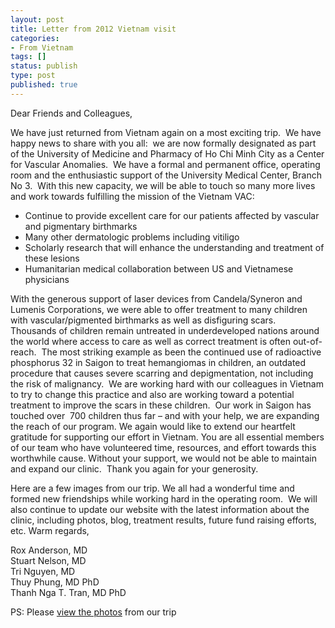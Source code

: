 ```yaml
---
layout: post
title: Letter from 2012 Vietnam visit
categories:
- From Vietnam
tags: []
status: publish
type: post
published: true
---
```

Dear Friends and Colleagues,

We have just returned from Vietnam again on a most exciting trip.  We have happy news to share with you all:  we are now formally designated as part of the University of Medicine and Pharmacy of Ho Chi Minh City as a Center for Vascular Anomalies.  We have a formal and permanent office, operating room and the enthusiastic support of the University Medical Center, Branch No 3.  With this new capacity, we will be able to touch so many more lives and work towards fulfilling the mission of the Vietnam VAC:

* Continue to provide excellent care for our patients affected by vascular and pigmentary birthmarks
* Many other dermatologic problems including vitiligo
* Scholarly research that will enhance the understanding and treatment of these lesions
* Humanitarian medical collaboration between US and Vietnamese physicians

With the generous support of laser devices from Candela/Syneron and Lumenis Corporations, we were able to offer treatment to many children with vascular/pigmented birthmarks as well as disfiguring scars.  Thousands of children remain untreated in underdeveloped nations around the world where access to care as well as correct treatment is often out-of-reach.  The most striking example as been the continued use of radioactive phosphorus 32 in Saigon to treat hemangiomas in children, an outdated procedure that causes severe scarring and depigmentation, not including the risk of malignancy.  We are working hard with our colleagues in Vietnam to try to change this practice and also are working toward a potential treatment to improve the scars in these children.  Our work in Saigon has touched over  700 children thus far – and with your help, we are expanding the reach of our program.
We again would like to extend our heartfelt gratitude for supporting our effort in Vietnam. You are all essential members of our team who have volunteered time, resources, and effort towards this worthwhile cause. Without your support, we would not be able to maintain and expand our clinic.  Thank you again for your generosity.

Here are a few images from our trip. We all had a wonderful time and formed new friendships while working hard in the operating room.  We will also continue to update our website with the latest information about the clinic, including photos, blog, treatment results, future fund raising efforts, etc.
Warm regards,

Rox Anderson, MD  
Stuart Nelson, MD  
Tri Nguyen, MD  
Thuy Phung, MD PhD  
Thanh Nga T. Tran, MD PhD

PS: Please [view the photos](/media/vietnam-2012/) from our trip

